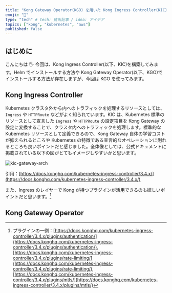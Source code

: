 ```yaml
---
title: "Kong Gateway Operator(KGO) を用いた Kong Ingress Controller(KIC) の構築"
emoji: "🦍"
type: "tech" # tech: 技術記事 / idea: アイデア
topics: ["kong", "kubernetes", "aws"]
published: false
---
```


## はじめに

こんにちは 🖐️ 今回は、Kong Ingress Controller(以下、KIC)を構築してみます。Helm でインストールする方法や Kong Gateway Operator(以下、KGO)でインストールする方法が存在しますが、今回は KGO を使ってみます。

## Kong Ingress Controller

Kubernetes クラスタ外から内へのトラフィックを処理するリソースとしては、`Ingress` や `HTTPRoute` などがよく知られています。KIC は、Kubernetes 標準のリソースとして宣言した `Ingress` や `HTTPRoute` の設定項目を Kong Gateway の設定に変換することで、クラスタ内へのトラフィックを処理します。標準的な Kubernetes リソースとして定義できるので、Kong Gateway 自体の学習コストが抑えられるところや Kubernetes の特徴である宣言的なオペレーションに則れるところも良いポイントだと感じました。全体像としては、公式ドキュメントに掲載されている以下の図がとてもイメージしやすいかと思います。

![kic-gateway-arch](https://docs.konghq.com/assets/images/products/kubernetes-ingress-controller/kic-gateway-arch.png)

引用：[https://docs.konghq.com/kubernetes-ingress-controller/3.4.x/](https://docs.konghq.com/kubernetes-ingress-controller/3.4.x/)

また、Ingress のレイヤーで Kong が持つプラグインが活用できるのも嬉しいポイントだと思います。[^1]

[^1]: プラグインの一例：[https://docs.konghq.com/kubernetes-ingress-controller/3.4.x/plugins/authentication/](https://docs.konghq.com/kubernetes-ingress-controller/3.4.x/plugins/authentication/), [https://docs.konghq.com/kubernetes-ingress-controller/3.4.x/plugins/rate-limiting/](https://docs.konghq.com/kubernetes-ingress-controller/3.4.x/plugins/rate-limiting/), [https://docs.konghq.com/kubernetes-ingress-controller/3.4.x/plugins/mtls/](https://docs.konghq.com/kubernetes-ingress-controller/3.4.x/plugins/mtls/)

## Kong Gateway Operator
